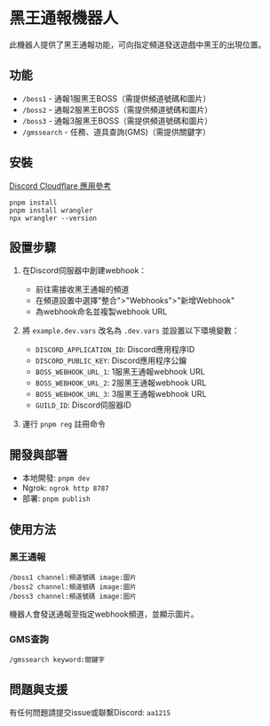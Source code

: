 
# 黑王通報機器人

此機器人提供了黑王通報功能，可向指定頻道發送遊戲中黑王的出現位置。

## 功能

- `/boss1` - 通報1服黑王BOSS（需提供頻道號碼和圖片）
- `/boss2` - 通報2服黑王BOSS（需提供頻道號碼和圖片）
- `/boss3` - 通報3服黑王BOSS（需提供頻道號碼和圖片）
- `/gmssearch` - 任務、道具查詢(GMS)（需提供關鍵字）

## 安裝

[Discord Cloudflare 應用參考](https://github.com/discord/cloudflare-sample-app)

```
pnpm install
pnpm install wrangler
npx wrangler --version
```

## 設置步驟

1. 在Discord伺服器中創建webhook：
   - 前往需接收黑王通報的頻道
   - 在頻道設置中選擇"整合">"Webhooks">"新增Webhook"
   - 為webhook命名並複製webhook URL

2. 將 `example.dev.vars` 改名為 `.dev.vars` 並設置以下環境變數：
   - `DISCORD_APPLICATION_ID`: Discord應用程序ID
   - `DISCORD_PUBLIC_KEY`: Discord應用程序公鑰
   - `BOSS_WEBHOOK_URL_1`: 1服黑王通報webhook URL
   - `BOSS_WEBHOOK_URL_2`: 2服黑王通報webhook URL
   - `BOSS_WEBHOOK_URL_3`: 3服黑王通報webhook URL
   - `GUILD_ID`: Discord伺服器ID

3. 運行 `pnpm reg` 註冊命令

## 開發與部署

- 本地開發: `pnpm dev`
- Ngrok: `ngrok http 8787`
- 部署: `pnpm publish`

## 使用方法

### 黑王通報

```
/boss1 channel:頻道號碼 image:圖片
/boss2 channel:頻道號碼 image:圖片
/boss3 channel:頻道號碼 image:圖片
```

機器人會發送通報至指定webhook頻道，並顯示圖片。

### GMS查詢

```
/gmssearch keyword:關鍵字
```

## 問題與支援

有任何問題請提交issue或聯繫Discord: `aa1215`
